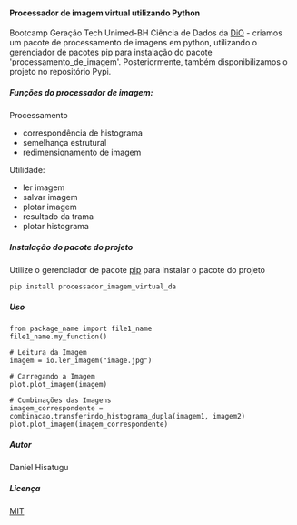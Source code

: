 #### Processador de imagem virtual utilizando Python

Bootcamp Geração Tech Unimed-BH Ciência de Dados da [DiO](https://www.dio.me/) - criamos um pacote de processamento de imagens em python, utilizando o gerenciador de pacotes pip para instalação do pacote 'processamento_de_imagem'. Posteriormente, também disponibilizamos o projeto no repositório Pypi.

##### Funções do processador de imagem:

Processamento

- correspondência de histograma
- semelhança estrutural
- redimensionamento de imagem

Utilidade:

- ler imagem
- salvar imagem
- plotar imagem
- resultado da trama
- plotar histograma

##### Instalação do pacote do projeto

Utilize o gerenciador de pacote [pip](https://pip.pypa.io/en/stable/ ) para instalar o pacote do projeto

```
pip install processador_imagem_virtual_da
```

##### Uso

```
from package_name import file1_name
file1_name.my_function()

# Leitura da Imagem
imagem = io.ler_imagem("image.jpg")

# Carregando a Imagem
plot.plot_imagem(imagem)

# Combinações das Imagens
imagem_correspondente = combinacao.transferindo_histograma_dupla(imagem1, imagem2)
plot.plot_imagem(imagem_correspondente)
```

##### Autor

Daniel Hisatugu

##### Licença

[MIT](https://choosealicense.com/licenses/mit/)

